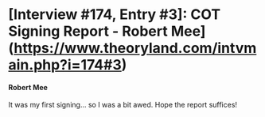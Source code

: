 # [Interview #174, Entry #3]: COT Signing Report - Robert Mee](https://www.theoryland.com/intvmain.php?i=174#3)

#### Robert Mee

It was my first signing... so I was a bit awed. Hope the report suffices!

